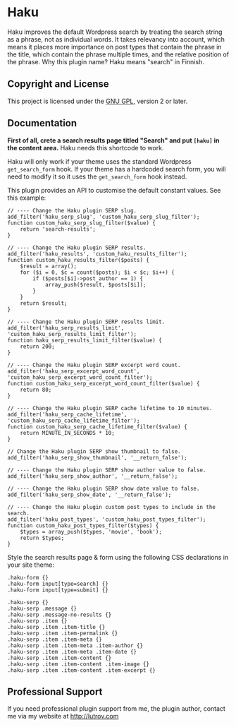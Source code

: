 # Haku

Haku improves the default Wordpress search by treating the search string as a phrase, not as individual words. It takes relevancy into account, which means it places more importance on post types that contain the phrase in the title, which contain the phrase multiple times, and the relative position of the phrase. Why this plugin name? Haku means "search" in Finnish.

## Copyright and License

This project is licensed under the [GNU GPL](http://www.gnu.org/licenses/old-licenses/gpl-2.0.html), version 2 or later.

## Documentation

__First of all, crete a search results page titled "Search" and put `[haku]` in the content area.__ Haku needs this shortcode to work.

Haku will only work if your theme uses the standard Wordpress `get_search_form` hook. If your theme has a hardcoded search form, you will need to modify it so it uses the `get_search_form` hook instead.

This plugin provides an API to customise the default constant values. See this example:

	// ---- Change the Haku plugin SERP slug.
	add_filter('haku_serp_slug', 'custom_haku_serp_slug_filter');
	function custom_haku_serp_slug_filter($value) {
		return 'search-results';
	}

	// ---- Change the Haku plugin SERP results.
	add_filter('haku_results', 'custom_haku_results_filter');
	function custom_haku_results_filter($posts) {
		$result = array();
		for ($i = 0, $c = count($posts); $i < $c; $i++) {
			if ($posts[$i]->post_author == 1) {
				array_push($result, $posts[$i]);
			}
		}
		return $result;
	}

	// ---- Change the Haku plugin SERP results limit.
	add_filter('haku_serp_results_limit', 'custom_haku_serp_results_limit_filter');
	function haku_serp_results_limit_filter($value) {
		return 200;
	}

	// ---- Change the Haku plugin SERP excerpt word count.
	add_filter('haku_serp_excerpt_word_count', 'custom_haku_serp_excerpt_word_count_filter');
	function custom_haku_serp_excerpt_word_count_filter($value) {
		return 80;
	}

	// ---- Change the Haku plugin SERP cache lifetime to 10 minutes.
	add_filter('haku_serp_cache_lifetime', 'custom_haku_serp_cache_lifetime_filter');
	function custom_haku_serp_cache_lifetime_filter($value) {
		return MINUTE_IN_SECONDS * 10;
	}

	// Change the Haku plugin SERP show thumbnail to false.
	add_filter('haku_serp_show_thumbnail', '__return_false');

	// ---- Change the Haku plugin SERP show author value to false.
	add_filter('haku_serp_show_author', '__return_false');

	// ---- Change the Haku plugin SERP show date value to false.
	add_filter('haku_serp_show_date', '__return_false');

	// ---- Change the Haku plugin custom post types to include in the search.
	add_filter('haku_post_types', 'custom_haku_post_types_filter');
	function custom_haku_post_types_filter($types) {
		$types = array_push($types, 'movie', 'book');
		return $types;
	}

Style the search results page & form using the following CSS declarations in your site theme:

	.haku-form {}
	.haku-form input[type=search] {}
	.haku-form input[type=submit] {}

	.haku-serp {}
	.haku-serp .message {}
	.haku-serp .message-no-results {}
	.haku-serp .item {}
	.haku-serp .item .item-title {}
	.haku-serp .item .item-permalink {}
	.haku-serp .item .item-meta {}
	.haku-serp .item .item-meta .item-author {}
	.haku-serp .item .item-meta .item-date {}
	.haku-serp .item .item-content {}
	.haku-serp .item .item-content .item-image {}
	.haku-serp .item .item-content .item-excerpt {}

## Professional Support

If you need professional plugin support from me, the plugin author, contact me via my website at http://lutrov.com
